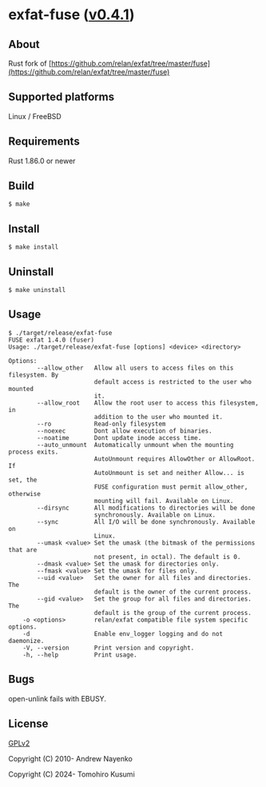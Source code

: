 exfat-fuse ([v0.4.1](https://github.com/kusumi/exfat-fuse/releases/tag/v0.4.1))
========

## About

Rust fork of [https://github.com/relan/exfat/tree/master/fuse](https://github.com/relan/exfat/tree/master/fuse)

## Supported platforms

Linux / FreeBSD

## Requirements

Rust 1.86.0 or newer

## Build

    $ make

## Install

    $ make install

## Uninstall

    $ make uninstall

## Usage

    $ ./target/release/exfat-fuse
    FUSE exfat 1.4.0 (fuser)
    Usage: ./target/release/exfat-fuse [options] <device> <directory>
    
    Options:
            --allow_other   Allow all users to access files on this filesystem. By
                            default access is restricted to the user who mounted
                            it.
            --allow_root    Allow the root user to access this filesystem, in
                            addition to the user who mounted it.
            --ro            Read-only filesystem
            --noexec        Dont allow execution of binaries.
            --noatime       Dont update inode access time.
            --auto_unmount  Automatically unmount when the mounting process exits.
                            AutoUnmount requires AllowOther or AllowRoot. If
                            AutoUnmount is set and neither Allow... is set, the
                            FUSE configuration must permit allow_other, otherwise
                            mounting will fail. Available on Linux.
            --dirsync       All modifications to directories will be done
                            synchronously. Available on Linux.
            --sync          All I/O will be done synchronously. Available on
                            Linux.
            --umask <value> Set the umask (the bitmask of the permissions that are
                            not present, in octal). The default is 0.
            --dmask <value> Set the umask for directories only.
            --fmask <value> Set the umask for files only.
            --uid <value>   Set the owner for all files and directories. The
                            default is the owner of the current process.
            --gid <value>   Set the group for all files and directories. The
                            default is the group of the current process.
        -o <options>        relan/exfat compatible file system specific options.
        -d                  Enable env_logger logging and do not daemonize.
        -V, --version       Print version and copyright.
        -h, --help          Print usage.

## Bugs

open-unlink fails with EBUSY.

## License

[GPLv2](COPYING)

Copyright (C) 2010-  Andrew Nayenko

Copyright (C) 2024-  Tomohiro Kusumi
